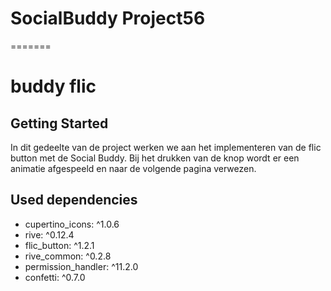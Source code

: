 
# SocialBuddy Project56
=======
# buddy flic


## Getting Started

In dit gedeelte van de project werken we aan het implementeren van de flic button met de Social Buddy. Bij het drukken van de knop wordt er een animatie afgespeeld en naar de volgende pagina verwezen.

## Used dependencies
- cupertino_icons: ^1.0.6
- rive: ^0.12.4
- flic_button: ^1.2.1
- rive_common: ^0.2.8
- permission_handler: ^11.2.0
- confetti: ^0.7.0
